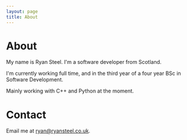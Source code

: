 ```yaml
---
layout: page
title: About
---
```


# About

My name is Ryan Steel. I'm a software developer from Scotland.

I'm currently working full time, and in the third year of a four year BSc in Software Development.

Mainly working with C++ and Python at the moment.

# Contact

Email me at [ryan@ryansteel.co.uk](mailto:ryan@ryansteel.co.uk).